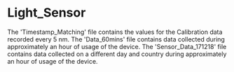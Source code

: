 # Light_Sensor

The 'Timestamp_Matching' file contains the values for the Calibration data recorded every 5 nm. 
The 'Data_60mins' file contains data collected during approximately an hour of usage of the device.
The 'Sensor_Data_171218' file contains data collected on a different day and country during approximately an hour of usage of the device.
